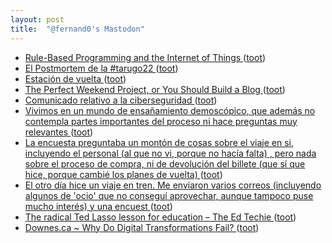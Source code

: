 ```yaml
---
layout: post
title:  "@fernand0's Mastodon"
---
```

*  [Rule-Based Programming and the Internet of Things ](https://www.windley.com/archives/2023/06/rule-based_programming_and_the_internet_of_things.shtm) ([toot](https://mastodon.social/@fernand0/110582131538756698))
*  [El Postmortem de la #tarugo22 ](https://www.bonillaware.com/postmortem-tarugo2) ([toot](https://mastodon.social/@fernand0/110581984389972279))
*  [Estación de vuelta ](https://www.flickr.com/photos/fernand0/52952669043) ([toot](https://mastodon.social/@fernand0/110581962392073609))
*  [The Perfect Weekend Project, or You Should Build a Blog ](https://atthis.link/blog/2023/04013.htm) ([toot](https://mastodon.social/@fernand0/110581813994821029))
*  [Comunicado relativo a la ciberseguridad ](https://www.hiberus.com/comunicado-cibersegurida) ([toot](https://mastodon.social/@fernand0/110581578035349491))
*  [Vivimos en un mundo de ensañamiento demoscópico, que además no contempla partes importantes del proceso ni hace preguntas muy relevantes ](https://mastodon.social/@fernand0/110581445770529261) ([toot](https://mastodon.social/@fernand0/110581445770529261))
*  [La encuesta preguntaba un montón de cosas sobre el viaje en si, incluyendo el personal (al que no vi, porque no hacía falta) , pero nada sobre el proceso de compra, ni de devolución del billete (que sí que hice, porque cambié los planes de vuelta) ](https://mastodon.social/@fernand0/110581443673092155) ([toot](https://mastodon.social/@fernand0/110581443673092155))
*  [El otro día hice un viaje en tren. Me enviaron varios correos (incluyendo algunos de &#39;ocio&#39; que no conseguí aprovechar, aunque tampoco puse mucho interés) y una encuest ](https://mastodon.social/@fernand0/110581431904434041) ([toot](https://mastodon.social/@fernand0/110581431904434041))
*  [The radical Ted Lasso lesson for education – The Ed Techie ](https://blog.edtechie.net/higher-ed/the-radical-ted-lasso-lesson-for-education) ([toot](https://mastodon.social/@fernand0/110581290471218900))
*  [Downes.ca ~ Why Do Digital Transformations Fail?  ](https://www.downes.ca/post/75266) ([toot](https://mastodon.social/@fernand0/110580962234493632))
